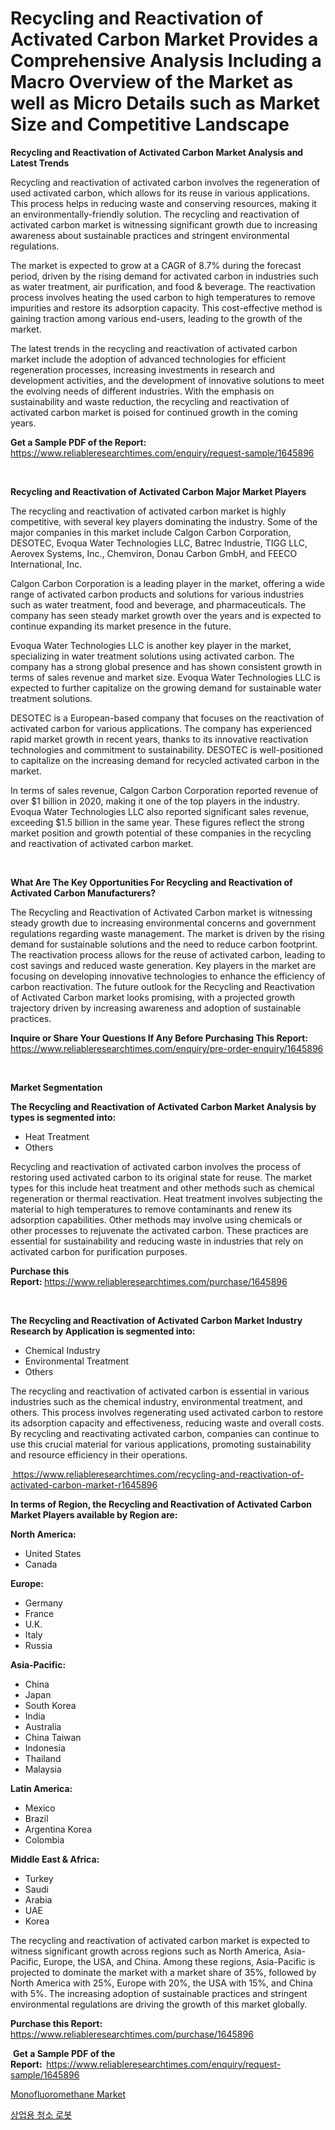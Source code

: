 <p><h1>Recycling and Reactivation of Activated Carbon Market Provides a Comprehensive Analysis Including a Macro Overview of the Market as well as Micro Details such as Market Size and Competitive Landscape</h1></p><p><strong>Recycling and Reactivation of Activated Carbon Market Analysis and Latest Trends</strong></p>
<p><p>Recycling and reactivation of activated carbon involves the regeneration of used activated carbon, which allows for its reuse in various applications. This process helps in reducing waste and conserving resources, making it an environmentally-friendly solution. The recycling and reactivation of activated carbon market is witnessing significant growth due to increasing awareness about sustainable practices and stringent environmental regulations.</p><p>The market is expected to grow at a CAGR of 8.7% during the forecast period, driven by the rising demand for activated carbon in industries such as water treatment, air purification, and food & beverage. The reactivation process involves heating the used carbon to high temperatures to remove impurities and restore its adsorption capacity. This cost-effective method is gaining traction among various end-users, leading to the growth of the market.</p><p>The latest trends in the recycling and reactivation of activated carbon market include the adoption of advanced technologies for efficient regeneration processes, increasing investments in research and development activities, and the development of innovative solutions to meet the evolving needs of different industries. With the emphasis on sustainability and waste reduction, the recycling and reactivation of activated carbon market is poised for continued growth in the coming years.</p></p>
<p><strong>Get a Sample PDF of the Report:&nbsp;</strong> <a href="https://www.reliableresearchtimes.com/enquiry/request-sample/1645896">https://www.reliableresearchtimes.com/enquiry/request-sample/1645896</a></p>
<p>&nbsp;</p>
<p><strong>Recycling and Reactivation of Activated Carbon Major Market Players</strong></p>
<p><p>The recycling and reactivation of activated carbon market is highly competitive, with several key players dominating the industry. Some of the major companies in this market include Calgon Carbon Corporation, DESOTEC, Evoqua Water Technologies LLC, Batrec Industrie, TIGG LLC, Aerovex Systems, Inc., Chemviron, Donau Carbon GmbH, and FEECO International, Inc.</p><p>Calgon Carbon Corporation is a leading player in the market, offering a wide range of activated carbon products and solutions for various industries such as water treatment, food and beverage, and pharmaceuticals. The company has seen steady market growth over the years and is expected to continue expanding its market presence in the future.</p><p>Evoqua Water Technologies LLC is another key player in the market, specializing in water treatment solutions using activated carbon. The company has a strong global presence and has shown consistent growth in terms of sales revenue and market size. Evoqua Water Technologies LLC is expected to further capitalize on the growing demand for sustainable water treatment solutions.</p><p>DESOTEC is a European-based company that focuses on the reactivation of activated carbon for various applications. The company has experienced rapid market growth in recent years, thanks to its innovative reactivation technologies and commitment to sustainability. DESOTEC is well-positioned to capitalize on the increasing demand for recycled activated carbon in the market.</p><p>In terms of sales revenue, Calgon Carbon Corporation reported revenue of over $1 billion in 2020, making it one of the top players in the industry. Evoqua Water Technologies LLC also reported significant sales revenue, exceeding $1.5 billion in the same year. These figures reflect the strong market position and growth potential of these companies in the recycling and reactivation of activated carbon market.</p></p>
<p>&nbsp;</p>
<p><strong>What Are The Key Opportunities For Recycling and Reactivation of Activated Carbon Manufacturers?</strong></p>
<p><p>The Recycling and Reactivation of Activated Carbon market is witnessing steady growth due to increasing environmental concerns and government regulations regarding waste management. The market is driven by the rising demand for sustainable solutions and the need to reduce carbon footprint. The reactivation process allows for the reuse of activated carbon, leading to cost savings and reduced waste generation. Key players in the market are focusing on developing innovative technologies to enhance the efficiency of carbon reactivation. The future outlook for the Recycling and Reactivation of Activated Carbon market looks promising, with a projected growth trajectory driven by increasing awareness and adoption of sustainable practices.</p></p>
<p><strong>Inquire or Share Your Questions If Any Before Purchasing This Report:</strong> <a href="https://www.reliableresearchtimes.com/enquiry/pre-order-enquiry/1645896">https://www.reliableresearchtimes.com/enquiry/pre-order-enquiry/1645896</a></p>
<p>&nbsp;</p>
<p><strong>Market Segmentation</strong></p>
<p><strong>The Recycling and Reactivation of Activated Carbon Market Analysis by types is segmented into:</strong></p>
<p><ul><li>Heat Treatment</li><li>Others</li></ul></p>
<p><p>Recycling and reactivation of activated carbon involves the process of restoring used activated carbon to its original state for reuse. The market types for this include heat treatment and other methods such as chemical regeneration or thermal reactivation. Heat treatment involves subjecting the material to high temperatures to remove contaminants and renew its adsorption capabilities. Other methods may involve using chemicals or other processes to rejuvenate the activated carbon. These practices are essential for sustainability and reducing waste in industries that rely on activated carbon for purification purposes.</p></p>
<p><strong>Purchase this Report:&nbsp;</strong><a href="https://www.reliableresearchtimes.com/purchase/1645896">https://www.reliableresearchtimes.com/purchase/1645896</a></p>
<p>&nbsp;</p>
<p><strong>The Recycling and Reactivation of Activated Carbon Market Industry Research by Application is segmented into:</strong></p>
<p><ul><li>Chemical Industry</li><li>Environmental Treatment</li><li>Others</li></ul></p>
<p><p>The recycling and reactivation of activated carbon is essential in various industries such as the chemical industry, environmental treatment, and others. This process involves regenerating used activated carbon to restore its adsorption capacity and effectiveness, reducing waste and overall costs. By recycling and reactivating activated carbon, companies can continue to use this crucial material for various applications, promoting sustainability and resource efficiency in their operations.</p></p>
<p><a href="https://www.reliableresearchtimes.com/recycling-and-reactivation-of-activated-carbon-market-r1645896">&nbsp;https://www.reliableresearchtimes.com/recycling-and-reactivation-of-activated-carbon-market-r1645896</a></p>
<p><strong>In terms of Region, the Recycling and Reactivation of Activated Carbon Market Players available by Region are:</strong></p>
<p>
    <p> <strong> North America: </strong>
        <ul>
            <li>United States</li>
            <li>Canada</li>
        </ul>
        </p> 
    <p> <strong> Europe: </strong>
        <ul>
            <li>Germany</li>
            <li>France</li>
            <li>U.K.</li>
            <li>Italy</li>
            <li>Russia</li>
        </ul>
        </p> 
    <p> <strong> Asia-Pacific: </strong>
        <ul>
            <li>China</li>
            <li>Japan</li>
            <li>South Korea</li>
            <li>India</li>
            <li>Australia</li>
            <li>China Taiwan</li>
            <li>Indonesia</li>
            <li>Thailand</li>
            <li>Malaysia</li>
        </ul>
        </p> 
    <p> <strong> Latin America: </strong>
        <ul>
            <li>Mexico</li>
            <li>Brazil</li>
            <li>Argentina Korea</li>
            <li>Colombia</li>
        </ul>
        </p> 
    <p> <strong> Middle East & Africa: </strong>
        <ul>
            <li>Turkey</li>
            <li>Saudi</li>
            <li>Arabia</li>
            <li>UAE</li>
            <li>Korea</li>
        </ul>
    </p>
    </p>
<p><p>The recycling and reactivation of activated carbon market is expected to witness significant growth across regions such as North America, Asia-Pacific, Europe, the USA, and China. Among these regions, Asia-Pacific is projected to dominate the market with a market share of 35%, followed by North America with 25%, Europe with 20%, the USA with 15%, and China with 5%. The increasing adoption of sustainable practices and stringent environmental regulations are driving the growth of this market globally.</p></p>
<p><strong>Purchase this Report: </strong><a href="https://www.reliableresearchtimes.com/purchase/1645896">https://www.reliableresearchtimes.com/purchase/1645896</a></p>
<p>&nbsp;<strong>Get a Sample PDF of the Report:&nbsp;&nbsp;</strong><a href="https://www.reliableresearchtimes.com/enquiry/request-sample/1645896">https://www.reliableresearchtimes.com/enquiry/request-sample/1645896</a></p>
<p><strong></strong></p>
<p><p><a href="https://github.com/riwar777/Market-Research-Report-List-1/blob/main/monofluoromethane-market.md">Monofluoromethane Market</a></p><p><a href="https://github.com/rick7624/Market-Research-Report-List-2/blob/main/20099452048.md">상업용 청소 로봇</a></p></p>